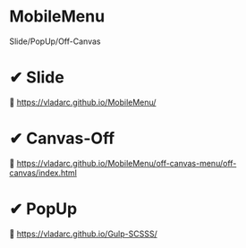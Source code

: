 # MobileMenu
Slide/PopUp/Off-Canvas
# ✔ Slide
🔵 https://vladarc.github.io/MobileMenu/
# ✔ Canvas-Off
🔷 https://vladarc.github.io/MobileMenu/off-canvas-menu/off-canvas/index.html
# ✔ PopUp
🔺 https://vladarc.github.io/Gulp-SCSSS/
